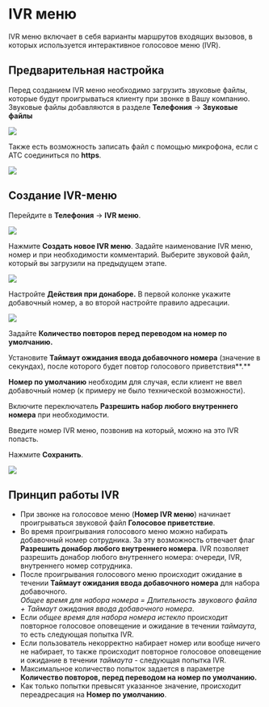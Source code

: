 # IVR меню

IVR меню включает в себя варианты маршрутов входящих вызовов, в которых используется интерактивное голосовое меню (IVR).

## Предварительная настройка <a href="#predvaritelnaja_nastrojka" id="predvaritelnaja_nastrojka"></a>

Перед созданием IVR меню необходимо загрузить звуковые файлы, которые будут проигрываться клиенту при звонке в Вашу компанию. Звуковые файлы добавляются в разделе **Телефония** → **Звуковые файлы**

![](../../.gitbook/assets/ivr\_zv.gif)

Также есть возможность записать файл с помощью микрофона, если с АТС соединиться по **https**.

![](../../.gitbook/assets/ivr\_zv\_mik.gif)

## Создание IVR-меню <a href="#sozdanie_ivr-menju" id="sozdanie_ivr-menju"></a>

Перейдите в **Телефония** → **IVR меню**.

![](../../.gitbook/assets/ivr\_sozd.png)

Нажмите **Создать новое IVR меню**. Задайте наименование IVR меню, номер и при необходимости комментарий. Выберите звуковой файл, который вы загрузили на предыдущем этапе.

![](../../.gitbook/assets/ivr\_sozd.gif)

Настройте **Действия при донаборе.** В первой колонке укажите добавочный номер, а во второй настройте правило адресации.

![](../../.gitbook/assets/ivr\_sozd\_0.gif)



Задайте **Количество повторов перед переводом на номер по умолчанию.**

Установите **Таймаут ожидания ввода добавочного номера** (значение в секундах), после которого будет повтор голосового приветствия**.**

**Номер по умолчанию** необходим для случая, если клиент не ввел добавочный номер (к примеру не было технической возможности).

Включите переключатель **Разрешить набор любого внутреннего номера** при необходимости.

Введите номер IVR меню, позвонив на который, можно на это IVR попасть.

Нажмите **Сохранить**.

![](../../.gitbook/assets/ivr\_sozd\_1.gif)

## Принцип работы IVR <a href="#princip_raboty_ivr" id="princip_raboty_ivr"></a>

* При звонке на голосовое меню (**Номер IVR меню**) начинает проигрываться звуковой файл **Голосовое приветствие**.
* Во время проигрывания голосового меню можно набирать добавочный номер сотрудника. За эту возможность отвечает флаг **Разрешить донабор любого внутреннего номера**. IVR позволяет разрешить донабор любого внутреннего номера: очереди, IVR, внутреннего номер сотрудника.
* После проигрывания голосового меню происходит ожидание в течении **Таймаут ожидания ввода добавочного номера** для набора добавочного.\
  _Общее время для набора номера = Длительность звукового файла + Таймаут ожидания ввода добавочного номера_.
* Если _общее время для набора номера истекло_ происходит повторное голосовое оповещение и ожидание в течении _таймаута_, то есть следующая попытка IVR.&#x20;
* Если пользователь некорректно набирает номер или вообще ничего не набирает, то также происходит повторное голосовое оповещение и ожидание в течении _таймаута_ - следующая попытка IVR.
* Максимальное количество попыток задается в параметре **Количество повторов, перед переводом на номер по умолчанию.**
* Как только попытки превысят указанное значение, происходит переадресация на **Номер по умолчанию**.

